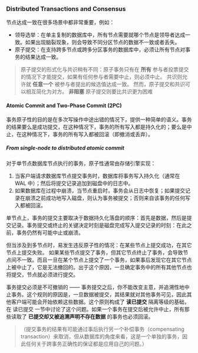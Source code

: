### Distributed Transactions and Consensus
节点达成一致在很多场景中都非常重要，例如：
* 领导选举：在单主复制的数据库中，所有节点需要就哪个节点是领导者达成一致。如果出现脑裂现象，则会导致不同分区节点的数据不一致或者丢失。
* 原子提交：在支持跨多节点或跨多分区事务的数据库中，必须让所有节点对事务的结果达成一致。
> 原子提交的形式化与共识稍有不同：原子事务只有在 **所有** 参与者投票提交的情况下才能提交，如果有任何参与者需要中止，则必须中止。 共识则允许就 **任意一个** 被参与者提出的候选值达成一致。 然而，原子提交和共识可以相互简化为对方。 **非阻塞** 原子提交则要比共识更为困难

#### Atomic Commit and Two-Phase Commit (2PC)
事务原子性的目的是在多次写操作中途出错的情况下，提供一种简单的语义。事务的结果要么是成功提交，在这种情况下，事务的所有写入都是持久化的；要么是中止，在这种情况下，事务的所有写入都被回滚（即撤消或丢弃）。

##### From single-node to distributed atomic commit
对于单节点数据库节点执行的事务，原子性通常由存储引擎实现：
1. 当客户端请求数据库节点提交事务时，数据库将事务写入持久化（通常在 WAL 中）；然后将提交记录追加到磁盘中的日志中。
2. 如果数据库在过程中崩溃，当节点重启时，事务会从日志中恢复；如果提交记录在崩溃之前成功地写入磁盘，则认为事务被提交；否则来自该事务的任何写入都被回滚。

单节点上，事务的提交主要取决于数据持久化落盘的顺序：首先是数据，然后是提交记录。事务提交或终止的关键决定时刻是磁盘完成写入提交记录的时刻：在此之前，事务仍然有可能中止或崩溃。

但当涉及到多节点时，易发生违反原子性的情况：在某些节点上提交成功，在其它节点上提交失败。
如果某些节点提交了事务，但其它节点终止了事务，会导致节点间不一致。而且一旦在某个节点上提交了一个事务，如果事后发现它在其它节点上被中止了，它是无法撤回的。出于这个原因，一旦确定事务中的所有其他节点也将提交，节点就必须进行提交。

事务提交必须是不可撤销的 —— 事务提交之后，你不能改变主意，并追溯性地中止事务。这个规则的原因是，一旦数据被提交，其结果就对其他事务可见，因此其他客户端可能会开始依赖这些数据。这个原则构成了 **读已提交** 隔离等级的基础，在 读已提交 一节中讨论了这个问题。如果一个事务在提交后被允许中止，所有那些读取了 **已提交却又被追溯声明不存在数据** 的事务也必须回滚。

> （提交事务的结果有可能通过事后执行另一个补偿事务（compensating transaction）来取消，但从数据库的角度来看，这是一个单独的事务，因此任何关于跨事务正确性的保证都是应用自己的问题。）
